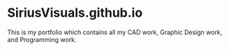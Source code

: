 # SiriusVisuals.github.io
This is my portfolio which contains all my CAD work, Graphic Design work, and Programming work.

[SiriusVisuals]: siriusvisuals.github.io
